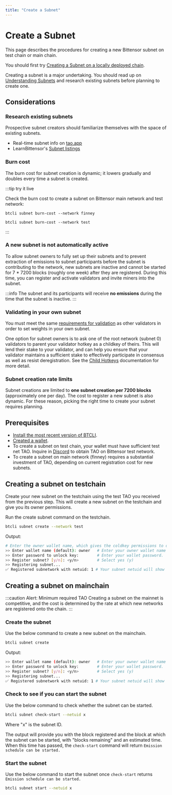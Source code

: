 ```yaml
---
title: "Create a Subnet"
---
```


# Create a Subnet

This page describes the procedures for creating a new Bittensor subnet on test chain or main chain.

You should first try [Creating a Subnet on a locally deployed chain](../local-build/create-subnet).

Creating a subnet is a major undertaking. You should read up on [Understanding Subnets](understanding-subnets) and research existing subnets before planning to create one. 

## Considerations
### Research existing subnets

Prospective subnet creators should familiarize themselves with the space of existing subnets.

- Real-time subnet info on [tao.app](https://www.tao.app/explorer)
- LearnBittensor's [Subnet listings](https://learnbittensor.org/subnets)

### Burn cost

The burn cost for subnet creation is dynamic; it lowers gradually and doubles every time a subnet is created.

:::tip try it live

Check the burn cost to create a subnet on Bittensor main network and test network:

<link rel="stylesheet" href="https://unpkg.com/@antonz/codapi@0.19.10/dist/snippet.css" />
<codapi-settings url="https://bittensor-codex.com/v1">
</codapi-settings>

```shell
btcli subnet burn-cost --network finney
```
<codapi-snippet sandbox="python" editor="basic" init-delay="500">
</codapi-snippet>

```shell
btcli subnet burn-cost --network test
```
<codapi-snippet sandbox="python" editor="basic" init-delay="500">
</codapi-snippet>
:::

### A new subnet is not automatically active

To allow subnet owners to fully set up their subnets and to prevent extraction of emissions to subnet participants before the subnet is contributing to the network, new subnets are inactive and cannot be started for 7 * 7200 blocks (roughly one week) after they are registered.  During this time, you can register and activate validators and invite miners into the subnet.  

:::info
The subnet and its participants will receive **no emissions** during the time that the subnet is inactive.
:::

### Validating in your own subnet

You must meet the same [requirements for validation](../validators#requirements-for-validation) as other validators in order to set weights in your own subnet.

One option for subnet owners is to ask one of the root network (subnet 0) validators to parent your validator hotkey as a childkey of theirs.  This will lend their stake to your validator, and can help you ensure that your validator maintains a sufficient stake to effectively participate in consensus as well as resist deregistration. See the [Child Hotkeys](./child-hotkeys) documentation for more detail.

### Subnet creation rate limits

Subnet creations are limited to **one subnet creation per 7200 blocks** (approximately one per day). The cost to register a new subnet is also dynamic. For these reason, picking the right time to create your subnet requires planning.

## Prerequisites

- [Install the most recent version of BTCLI](../getting-started/install-btcli).
- [Created a wallet](../getting-started/wallets.md#creating-a-local-wallet). 
- To create a subnet on test chain, your wallet must have sufficient test net TAO. Inquire in [Discord](https://discord.com/channels/799672011265015819/1107738550373454028/threads/1331693251589312553) to obtain TAO on Bittensor test network.
- To create a subnet on main network (finney) requires a substantial investment of TAO, depending on current registration cost for new subnets.

## Creating a subnet on testchain

Create your new subnet on the testchain using the test TAO you received from the previous step. This will create a new subnet on the testchain and give you its owner permissions.

Run the create subnet command on the testchain.

```bash
btcli subnet create --network test 
```
Output:
```bash
# Enter the owner wallet name, which gives the coldkey permissions to define running hyperparameters later.
>> Enter wallet name (default): owner   # Enter your owner wallet name
>> Enter password to unlock key:        # Enter your wallet password.
>> Register subnet? [y/n]: <y/n>        # Select yes (y)
>> Registering subnet...
✅ Registered subnetwork with netuid: 1 # Your subnet netuid will show here, save this for later.
```

## Creating a subnet on mainchain

:::caution Alert: Minimum required TAO 
Creating a subnet on the mainnet is competitive, and the cost is determined by the rate at which new networks are registered onto the chain.
:::

### Create the subnet 

Use the below command to create a new subnet on the mainchain. 

```bash
btcli subnet create
```
Output:
```bash
>> Enter wallet name (default): owner   # Enter your owner wallet name
>> Enter password to unlock key:        # Enter your wallet password.
>> Register subnet? [y/n]: <y/n>        # Select yes (y)
>> Registering subnet...
✅ Registered subnetwork with netuid: 1 # Your subnet netuid will show here, save this for later.
```

### Check to see if you can start the subnet

Use the below command to check whether the subnet can be started. 

```bash
btcli subnet check-start --netuid x
```

Where "x" is the subnet ID.

The output will provide you with the block registered and the block at which the subnet can be started, with "blocks remaining" and an estimated time.  When this time has passed, the `check-start` command will return `Emission schedule can be started.` 

### Start the subnet

Use the below command to start the subnet once `check-start` returns `Emission schedule can be started.` 

```bash
btcli subnet start --netuid x
```